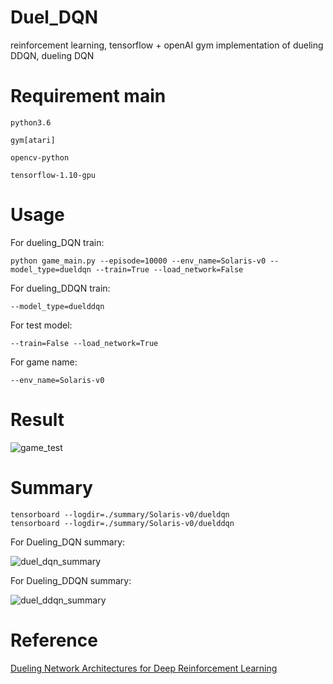 # Duel_DQN
reinforcement learning, tensorflow + openAI gym implementation of dueling DDQN, dueling DQN
# Requirement main
	python3.6

	gym[atari]

	opencv-python

	tensorflow-1.10-gpu
# Usage
For dueling_DQN train:

	python game_main.py --episode=10000 --env_name=Solaris-v0 --model_type=dueldqn --train=True --load_network=False

For dueling_DDQN train:

	--model_type=duelddqn
	
For test model:
	
	--train=False --load_network=True

For game name:

    --env_name=Solaris-v0
# Result
![game_test](https://github.com/demomagic/Duel_DQN/blob/master/img/game.gif)
# Summary
	tensorboard --logdir=./summary/Solaris-v0/dueldqn
	tensorboard --logdir=./summary/Solaris-v0/duelddqn

For Dueling_DQN summary:

![duel_dqn_summary](https://github.com/demomagic/Duel_DQN/blob/master/img/dueldqn.png)

For Dueling_DDQN summary:

![duel_ddqn_summary](https://github.com/demomagic/Duel_DQN/blob/master/img/duelddqn.png)
# Reference
[Dueling Network Architectures for Deep Reinforcement Learning](https://arxiv.org/abs/1511.06581)
